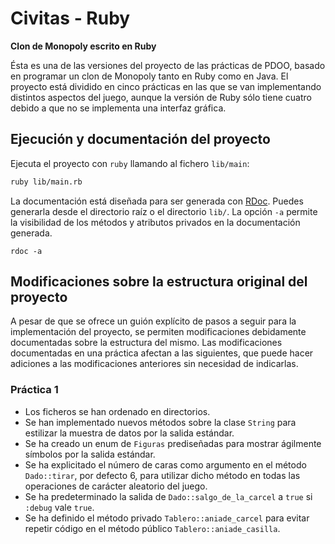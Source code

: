 # Civitas - Ruby

**Clon de Monopoly escrito en Ruby**

Ésta es una de las versiones del proyecto de las prácticas de PDOO, basado en programar un clon de Monopoly tanto en Ruby como en Java. El proyecto está dividido en cinco prácticas en las que se van implementando distintos aspectos del juego, aunque la versión de Ruby sólo tiene cuatro debido a que no se implementa una interfaz gráfica.

## Ejecución y documentación del proyecto

Ejecuta el proyecto con `ruby` llamando al fichero `lib/main`:

```sh
ruby lib/main.rb
```

La documentación está diseñada para ser generada con [RDoc](https://github.com/ruby/rdoc). Puedes generarla desde el directorio raíz o el directorio `lib/`. La opción `-a` permite la visibilidad de los métodos y atributos privados en la documentación generada.

```
rdoc -a
```

## Modificaciones sobre la estructura original del proyecto

A pesar de que se ofrece un guión explícito de pasos a seguir para la implementación del proyecto, se permiten modificaciones debidamente documentadas sobre la estructura del mismo.
Las modificaciones documentadas en una práctica afectan a las siguientes, que puede hacer adiciones a las modificaciones anteriores sin necesidad de indicarlas.

### Práctica 1

- Los ficheros se han ordenado en directorios.
- Se han implementado nuevos métodos sobre la clase `String` para estilizar la muestra de datos por la salida estándar.
- Se ha creado un enum de `Figuras` prediseñadas para mostrar ágilmente símbolos por la salida estándar.
- Se ha explicitado el número de caras como argumento en el método `Dado::tirar`, por defecto 6, para utilizar dicho método en todas las operaciones de carácter aleatorio del juego.
- Se ha predeterminado la salida de `Dado::salgo_de_la_carcel` a `true` si `:debug` vale `true`.
- Se ha definido el método privado `Tablero::aniade_carcel` para evitar repetir código en el método público `Tablero::aniade_casilla`.
